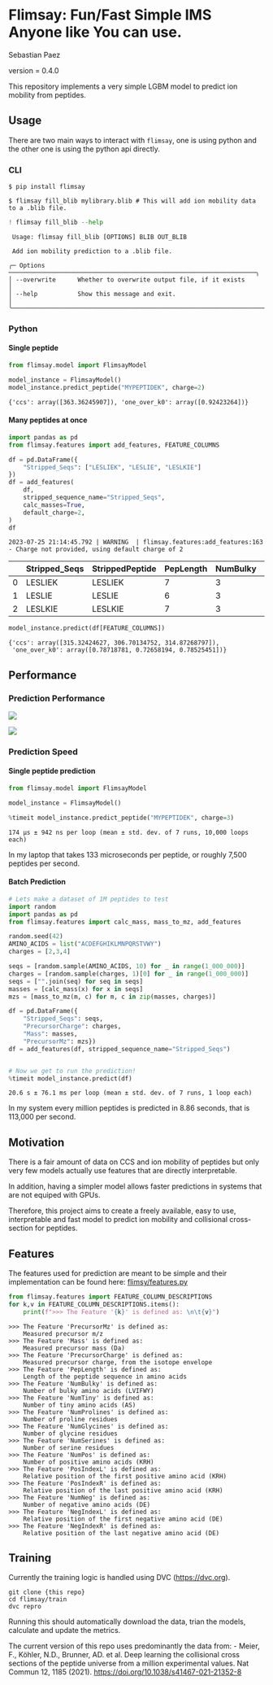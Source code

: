 # Flimsay: Fun/Fast Simple IMS Anyone like You can use.
Sebastian Paez

version = 0.4.0

This repository implements a very simple LGBM model to predict ion
mobility from peptides.

## Usage

There are two main ways to interact with `flimsay`, one is using python
and the other one is using the python api directly.

### CLI

``` shell
$ pip install flimsay
```

``` shell
$ flimsay fill_blib mylibrary.blib # This will add ion mobility data to a .blib file.
```

``` python
! flimsay fill_blib --help
```

                                                                                    
     Usage: flimsay fill_blib [OPTIONS] BLIB OUT_BLIB                               
                                                                                    
     Add ion mobility prediction to a .blib file.                                   
                                                                                    
    ╭─ Options ────────────────────────────────────────────────────────────────────╮
    │ --overwrite      Whether to overwrite output file, if it exists              │
    │ --help           Show this message and exit.                                 │
    ╰──────────────────────────────────────────────────────────────────────────────╯

### Python

#### Single peptide

``` python
from flimsay.model import FlimsayModel

model_instance = FlimsayModel()
model_instance.predict_peptide("MYPEPTIDEK", charge=2)
```

    {'ccs': array([363.36245907]), 'one_over_k0': array([0.92423264])}

#### Many peptides at once

``` python
import pandas as pd
from flimsay.features import add_features, FEATURE_COLUMNS

df = pd.DataFrame({
    "Stripped_Seqs": ["LESLIEK", "LESLIE", "LESLKIE"]
})
df = add_features(
    df,
    stripped_sequence_name="Stripped_Seqs",
    calc_masses=True,
    default_charge=2,
)
df
```

    2023-07-25 21:14:45.792 | WARNING  | flimsay.features:add_features:163 - Charge not provided, using default charge of 2

<div>
<style scoped>
    .dataframe tbody tr th:only-of-type {
        vertical-align: middle;
    }
&#10;    .dataframe tbody tr th {
        vertical-align: top;
    }
&#10;    .dataframe thead th {
        text-align: right;
    }
</style>

|     | Stripped_Seqs | StrippedPeptide | PepLength | NumBulky | NumTiny | NumProlines | NumGlycines | NumSerines | NumPos | PosIndexL | PosIndexR | NumNeg | NegIndexL | NegIndexR | Mass       | PrecursorCharge | PrecursorMz |
|-----|---------------|-----------------|-----------|----------|---------|-------------|-------------|------------|--------|-----------|-----------|--------|-----------|-----------|------------|-----------------|-------------|
| 0   | LESLIEK       | LESLIEK         | 7         | 3        | 1       | 0           | 0           | 1          | 1      | 0.857143  | 0.000000  | 2      | 0.142857  | 0.142857  | 830.474934 | 2               | 416.245292  |
| 1   | LESLIE        | LESLIE          | 6         | 3        | 1       | 0           | 0           | 1          | 0      | 1.000000  | 1.000000  | 2      | 0.166667  | 0.000000  | 702.379971 | 2               | 352.197811  |
| 2   | LESLKIE       | LESLKIE         | 7         | 3        | 1       | 0           | 0           | 1          | 1      | 0.571429  | 0.285714  | 2      | 0.142857  | 0.000000  | 830.474934 | 2               | 416.245292  |

</div>

``` python
model_instance.predict(df[FEATURE_COLUMNS])
```

    {'ccs': array([315.32424627, 306.70134752, 314.87268797]),
     'one_over_k0': array([0.78718781, 0.72658194, 0.78525451])}

## Performance

### Prediction Performance

![](https://github.com/TalusBio/flimsay/blob/main/train/plots/one_over_k0_model_ims_pred_vs_true.png)

![](https://github.com/TalusBio/flimsay/blob/main/train/plots/ccs_predicted_vs_real.png)

### Prediction Speed

#### Single peptide prediction

``` python
from flimsay.model import FlimsayModel

model_instance = FlimsayModel()

%timeit model_instance.predict_peptide("MYPEPTIDEK", charge=3)
```

    174 µs ± 942 ns per loop (mean ± std. dev. of 7 runs, 10,000 loops each)

In my laptop that takes 133 microseconds per peptide, or roughly 7,500
peptides per second.

#### Batch Prediction

``` python
# Lets make a dataset of 1M peptides to test
import random
import pandas as pd
from flimsay.features import calc_mass, mass_to_mz, add_features

random.seed(42)
AMINO_ACIDS = list("ACDEFGHIKLMNPQRSTVWY")
charges = [2,3,4]

seqs = [random.sample(AMINO_ACIDS, 10) for _ in range(1_000_000)]
charges = [random.sample(charges, 1)[0] for _ in range(1_000_000)]
seqs = ["".join(seq) for seq in seqs]
masses = [calc_mass(x) for x in seqs]
mzs = [mass_to_mz(m, c) for m, c in zip(masses, charges)]

df = pd.DataFrame({
    "Stripped_Seqs": seqs,
    "PrecursorCharge": charges,
    "Mass": masses,
    "PrecursorMz": mzs})
df = add_features(df, stripped_sequence_name="Stripped_Seqs")


# Now we get to run the prediction!
%timeit model_instance.predict(df)
```

    20.6 s ± 76.1 ms per loop (mean ± std. dev. of 7 runs, 1 loop each)

In my system every million peptides is predicted in 8.86 seconds, that is  
113,000 per second.

## Motivation

There is a fair amount of data on CCS and ion mobility of peptides but
only very few models actually use features that are directly
interpretable.

In addition, having a simpler model allows faster predictions in systems
that are not equiped with GPUs.

Therefore, this project aims to create a freely available, easy to use,
interpretable and fast model to predict ion mobility and collisional
cross-section for peptides.

## Features

The features used for prediction are meant to be simple and their
implementation can be found here:
[flimsy/features.py](flimsy/features.py)

``` python
from flimsay.features import FEATURE_COLUMN_DESCRIPTIONS
for k,v in FEATURE_COLUMN_DESCRIPTIONS.items():
    print(f">>> The Feature '{k}' is defined as: \n\t{v}")
```

    >>> The Feature 'PrecursorMz' is defined as: 
        Measured precursor m/z
    >>> The Feature 'Mass' is defined as: 
        Measured precursor mass (Da)
    >>> The Feature 'PrecursorCharge' is defined as: 
        Measured precursor charge, from the isotope envelope
    >>> The Feature 'PepLength' is defined as: 
        Length of the peptide sequence in amino acids
    >>> The Feature 'NumBulky' is defined as: 
        Number of bulky amino acids (LVIFWY)
    >>> The Feature 'NumTiny' is defined as: 
        Number of tiny amino acids (AS)
    >>> The Feature 'NumProlines' is defined as: 
        Number of proline residues
    >>> The Feature 'NumGlycines' is defined as: 
        Number of glycine residues
    >>> The Feature 'NumSerines' is defined as: 
        Number of serine residues
    >>> The Feature 'NumPos' is defined as: 
        Number of positive amino acids (KRH)
    >>> The Feature 'PosIndexL' is defined as: 
        Relative position of the first positive amino acid (KRH)
    >>> The Feature 'PosIndexR' is defined as: 
        Relative position of the last positive amino acid (KRH)
    >>> The Feature 'NumNeg' is defined as: 
        Number of negative amino acids (DE)
    >>> The Feature 'NegIndexL' is defined as: 
        Relative position of the first negative amino acid (DE)
    >>> The Feature 'NegIndexR' is defined as: 
        Relative position of the last negative amino acid (DE)

## Training

Currently the training logic is handled using DVC (https://dvc.org).

``` shell
git clone {this repo}
cd flimsay/train
dvc repro
```

Running this should automatically download the data, trian the models,
calculate and update the metrics.

The current version of this repo uses predominantly the data from: -
Meier, F., Köhler, N.D., Brunner, AD. et al. Deep learning the
collisional cross sections of the peptide universe from a million
experimental values. Nat Commun 12, 1185 (2021).
https://doi.org/10.1038/s41467-021-21352-8
